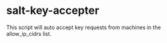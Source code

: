 salt-key-accepter
=================

This script will auto accept key requests from machines in the allow_ip_cidrs list.
